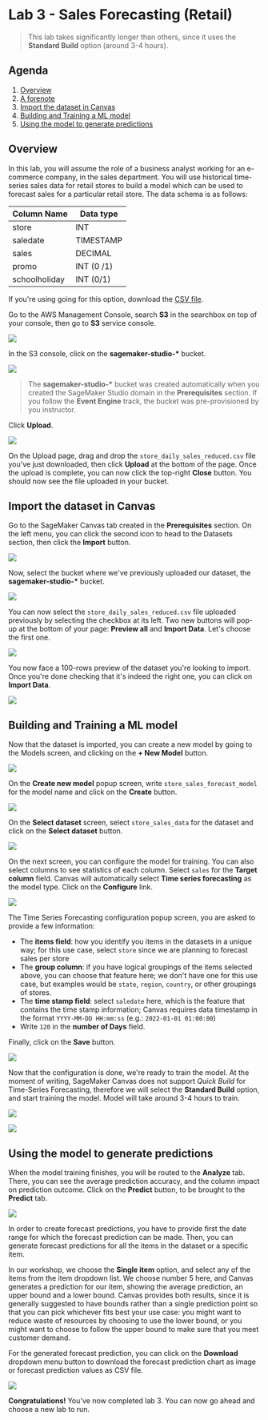 # Lab 3 - Sales Forecasting (Retail)



> This lab takes significantly longer than others, since it uses the **Standard Build** option (around 3-4 hours).



## Agenda

1. [Overview](#overview)
2. [A forenote](#a-forenote)
3. [Import the dataset in Canvas](#import-the-dataset-in-canvas)
4. [Building and Training a ML model](#building-and-training-a-ml-model)
5. [Using the model to generate predictions](#using-the-model-to-generate-predictions)



## Overview

In this lab, you will assume the role of a business analyst working for an e-commerce company, in the sales department. You will use historical time-series sales data for retail stores to build a model which can be used to forecast sales for a particular retail store. The data schema is as follows:

| Column Name   | Data type  |
| ------------- | ---------- |
| store         | INT        |
| saledate      | TIMESTAMP  |
| sales         | DECIMAL    |
| promo         | INT (0 /1) |
| schoolholiday | INT (0/1)  |

If you're using going for this option, download the [CSV file](./Data/store_daily_sales_reduced.csv).

Go to the AWS Management Console, search **S3** in the searchbox on top of your console, then go to **S3** service console.

![](./Images/search_s3.png)

In the S3 console, click on the **sagemaker-studio-\*** bucket.

![](./Images/studio-bucket.png)

> The **sagemaker-studio-\*** bucket was created automatically when you created the SageMaker Studio domain in the **Prerequisites** section. If you follow the **Event Engine** track, the bucket was pre-provisioned by you instructor.

Click **Upload**.

![](./Images/s3_upload.png)

On the Upload page, drag and drop the `store_daily_sales_reduced.csv` file you've just downloaded, then click **Upload** at the bottom of the page. Once the upload is complete, you can now click the top-right **Close** button. You should now see the file uploaded in your bucket.



## Import the dataset in Canvas

Go to the SageMaker Canvas tab created in the **Prerequisites** section. On the left menu, you can click the second icon to head to the Datasets section, then click the **Import** button.

![](./Images/import-data.png)

Now, select the bucket where we've previously uploaded our dataset, the **sagemaker-studio-\*** bucket.

![](./Images/import-from-s3-studio.png)

You can now select the `store_daily_sales_reduced.csv` file uploaded previously by selecting the checkbox at its left. Two new buttons will pop-up at the bottom of your page: **Preview all** and **Import Data**. Let's choose the first one.

![](./Images/canvas-select-preview.png)

You now face a 100-rows preview of the dataset you're looking to import. Once you're done checking that it's indeed the right one, you can click on **Import Data**.

![](./Images/canvas-preview.png)



## Building and Training a ML model

Now that the dataset is imported, you can create a new model by going to the Models screen, and clicking on the **+ New Model** button.

![](./Images/new-model.png)

On the **Create new model** popup screen, write `store_sales_forecast_model` for the model name and click on the **Create** button.

![](./Images/create-new-model.png)

On the **Select dataset** screen, select `store_sales_data` for the dataset and click on the **Select dataset** button.

![](./Images/select-dataset.png)

On the next screen, you can configure the model for training. You can also select columns to see statistics of each column. Select `sales` for the **Target column** field. Canvas will automatically select **Time series forecasting** as the model type. Click on the **Configure** link.

![](./Images/target-and-problem.png)

The Time Series Forecasting configuration popup screen, you are asked to provide a few information:

- The **items field**: how you identify you items in the datasets in a unique way; for this use case, select `store` since we are planning to forecast sales per store
- The **group column**: if you have logical groupings of the items selected above, you can choose that feature here; we don't have one for this use case, but examples would be `state`, `region`, `country`, or other groupings of stores.
- The **time stamp field**: select `saledate` here, which is the feature that contains the time stamp information; Canvas requires data timestamp in the format `YYYY-MM-DD HH:mm:ss` (e.g.: `2022-01-01 01:00:00`)
- Write `120` in the **number of Days** field.

Finally, click on the **Save** button.

![](./Images/time-series-configuration.png)

Now that the configuration is done, we're ready to train the model. At the moment of writing, SageMaker Canvas does not support *Quick Build* for Time-Series Forecasting, therefore we will select the **Standard Build** option, and start training the model. Model will take around 3-4 hours to train.

![](./Images/start-standard-build.png)

![](./Images/model-training.png)



## Using the model to generate predictions

When the model training finishes, you will be routed to the **Analyze** tab. There, you can see the average prediction accuracy, and the column impact on prediction outcome. Click on the **Predict** button, to be brought to the **Predict** tab.

![](./Images/model-accuracy.png)

In order to create forecast predictions, you have to provide first the date range for which the forecast prediction can be made. Then, you can generate forecast predictions for all the items in the dataset or a specific item.

In our workshop, we choose the **Single item** option, and select any of the items from the item dropdown list. We choose number 5 here, and Canvas generates a prediction for our item, showing the average prediction, an upper bound and a lower bound. Canvas provides both results, since it is generally suggested to have bounds rather than a single prediction point so that you can pick whichever fits best your use case: you might want to reduce waste of resources by choosing to use the lower bound, or you might want to choose to follow the upper bound to make sure that you meet customer demand.

For the generated forecast prediction, you can click on the **Download** dropdown menu button to download the forecast prediction chart as image or forecast prediction values as CSV file.

![](./Images/forecasts.png)

**Congratulations!** You've now completed lab 3. You can now go ahead and choose a new lab to run.
